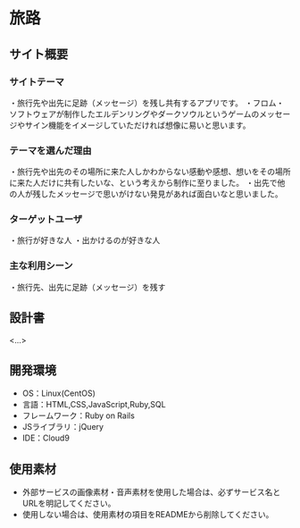 # 旅路

## サイト概要
### サイトテーマ
・旅行先や出先に足跡（メッセージ）を残し共有するアプリです。
・フロム・ソフトウェアが制作したエルデンリングやダークソウルというゲームのメッセージやサイン機能をイメージしていただければ想像に易いと思います。

### テーマを選んだ理由
・旅行先や出先のその場所に来た人しかわからない感動や感想、想いをその場所に来た人だけに共有したいな、という考えから制作に至りました。
・出先で他の人が残したメッセージで思いがけない発見があれば面白いなと思いました。

### ターゲットユーザ
・旅行が好きな人
・出かけるのが好きな人

### 主な利用シーン
・旅行先、出先に足跡（メッセージ）を残す

## 設計書
<...>

## 開発環境
- OS：Linux(CentOS)
- 言語：HTML,CSS,JavaScript,Ruby,SQL
- フレームワーク：Ruby on Rails
- JSライブラリ：jQuery
- IDE：Cloud9

## 使用素材
- 外部サービスの画像素材・音声素材を使用した場合は、必ずサービス名とURLを明記してください。
- 使用しない場合は、使用素材の項目をREADMEから削除してください。